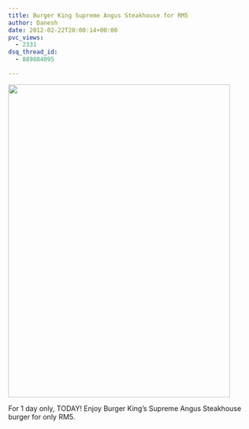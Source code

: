 ```yaml
---
title: Burger King Supreme Angus Steakhouse for RM5
author: Danesh
date: 2012-02-22T20:00:14+00:00
pvc_views:
  - 2331
dsq_thread_id:
  - 889884095

---
```

<img loading="lazy" class="alignnone size-medium wp-image-2370" title="burger king spreme angus steakhouse" src="/wp-content/uploads/2012/02/burger-king-spreme-angus-steakhouse-450x636.jpg" alt="" width="450" height="636" srcset="/wp-content/uploads/2012/02/burger-king-spreme-angus-steakhouse-450x636.jpg 450w, /wp-content/uploads/2012/02/burger-king-spreme-angus-steakhouse.jpg 679w" sizes="(max-width: 450px) 100vw, 450px" />

For 1 day only, TODAY! Enjoy Burger King&#8217;s Supreme Angus Steakhouse burger for only RM5.